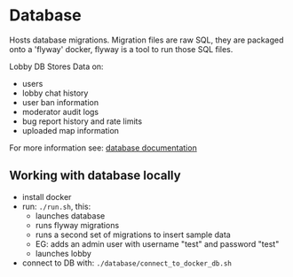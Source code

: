 # Database

Hosts database migrations. Migration files are raw SQL, they are packaged onto
a 'flyway' docker, flyway is a tool to run those SQL files.


Lobby DB Stores Data on:
  - users
  - lobby chat history
  - user ban information
  - moderator audit logs
  - bug report history and rate limits
  - uploaded map information

For more information see: [database documentation](/docs/development/database/)

## Working with database locally

- install docker
- run: `./run.sh`, this:
  -  launches database
  -  runs flyway migrations
  -  runs a second set of migrations to insert sample data
    - EG: adds an admin user with username "test" and password "test"
  -  launches lobby
- connect to DB with: `./database/connect_to_docker_db.sh`


